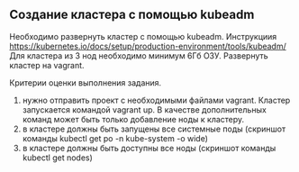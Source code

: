 ## Создание кластера с помощью kubeadm

Необходимо развернуть кластер с помощью kubeadm. Инструкциия https://kubernetes.io/docs/setup/production-environment/tools/kubeadm/
Для кластера из 3 нод необходимо минимум 6Гб ОЗУ. Развернуть кластер на vagrant.

Критерии оценки выполнения задания.

1. нужно отправить проект с необходимыми файлами vagrant. Кластер запускается командой vagrant up. В качестве дополнительных команд может быть только добавление ноды к кластеру.
2. в кластере должны быть запущены все системные поды (скриншот команды kubectl get po -n kube-system -o wide)
3. в кластере должны быть доступны все ноды (скриншот команды kubectl get nodes)